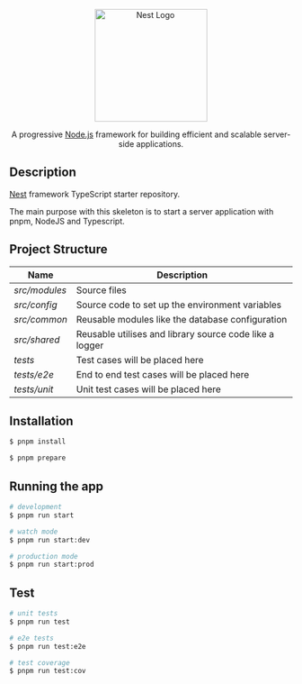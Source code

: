 <p align="center">
  <a href="http://nestjs.com/" target="blank"><img src="https://nestjs.com/img/logo-small.svg" width="200" alt="Nest Logo" /></a>
</p>

[circleci-image]: https://img.shields.io/circleci/build/github/nestjs/nest/master?token=abc123def456
[circleci-url]: https://circleci.com/gh/nestjs/nest

  <p align="center">A progressive <a href="http://nodejs.org" target="_blank">Node.js</a> framework for building efficient and scalable server-side applications.</p>

## Description

[Nest](https://github.com/nestjs/nest) framework TypeScript starter repository.

The main purpose with this skeleton is to start a server application with pnpm, NodeJS and Typescript.

## Project Structure

| Name          | Description                                             |
| ------------- | ------------------------------------------------------- |
| _src/modules_ | Source files                                            |
| _src/config_  | Source code to set up the environment variables         |
| _src/common_  | Reusable modules like the database configuration        |
| _src/shared_  | Reusable utilises and library source code like a logger |
| _tests_       | Test cases will be placed here                          |
| _tests/e2e_   | End to end test cases will be placed here               |
| _tests/unit_  | Unit test cases will be placed here                     |

## Installation

```bash
$ pnpm install
```

```bash
$ pnpm prepare
```

## Running the app

```bash
# development
$ pnpm run start

# watch mode
$ pnpm run start:dev

# production mode
$ pnpm run start:prod
```

## Test

```bash
# unit tests
$ pnpm run test

# e2e tests
$ pnpm run test:e2e

# test coverage
$ pnpm run test:cov
```
